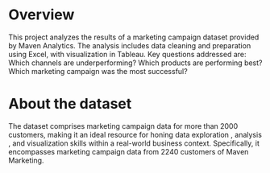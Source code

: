 # Overview
This project analyzes the results of a marketing campaign dataset provided by Maven Analytics. 
The analysis includes data cleaning and preparation using Excel, with visualization in Tableau.
Key questions addressed are: 
Which channels are underperforming?
Which products are performing best?
Which marketing campaign was the most successful?
# About the dataset
The dataset comprises marketing campaign data for more than 2000 customers, 
making it an ideal resource for honing data exploration , analysis , and
visualization skills within a real-world business context. Specifically,
it encompasses marketing campaign data from 2240 customers of Maven Marketing.
